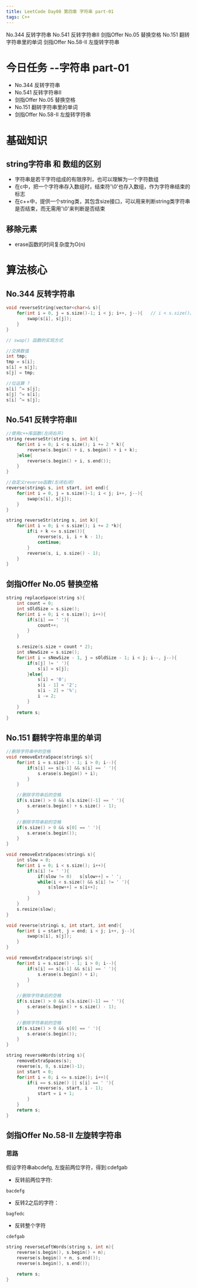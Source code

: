 ```yaml
---
title: LeetCode Day08 第四章 字符串 part-01
tags: C++
---
```

No.344 反转字符串
No.541 反转字符串Ⅱ
剑指Offer No.05 替换空格
No.151 翻转字符串里的单词
剑指Offer No.58-Ⅱ 左旋转字符串
<!--more-->

# 今日任务 --字符串 part-01
- No.344 反转字符串
- No.541 反转字符串Ⅱ
- 剑指Offer No.05 替换空格
- No.151 翻转字符串里的单词
- 剑指Offer No.58-Ⅱ 左旋转字符串  


# 基础知识
## string字符串 和 数组的区别 
- 字符串是若干字符组成的有限序列，也可以理解为一个字符数组
- 在c中，把一个字符串存入数组时，结束符'\0'也存入数组，作为字符串结束的标志
- 在c++中，提供一个string类，其包含size接口，可以用来判断string类字符串是否结束，而无需用'\0'来判断是否结束
## 移除元素
- erase函数的时间复杂度为O(n)
# 算法核心
## No.344 反转字符串
```cpp
void reverseString(vector<char>& s){
    for(int i = 0, j = s.size()-1; i < j; i++, j--){   // i < s.size()/2 
        swap(s[i], s[j]);
    }
}
```

```cpp
// swap() 函数的实现方式

//交换数值
int tmp;
tmp = s[i];
s[i] = s[j];
s[j] = tmp;

//位运算 ?
s[i] ^= s[j];
s[j] ^= s[i];
s[i] ^= s[j];
```
## No.541 反转字符串Ⅱ
```cpp
//使用c++库函数(左闭右开)
string reverseStr(string s, int k){
    for(int i = 0; i < s.size(); i += 2 * k){
        reverse(s.begin() + i, s.begin() + i + k);
    }else{
        reverse(s.begin() + i, s.end());
    }
}

//自定义reverse函数(左闭右闭)
reverse(string& s, int start, int end){
    for(int i = 0, j = s.size()-1; i < j; i++, j--){
        swap(s[i], s[j]);
    }
}

string reverseStr(string s, int k){
    for(int i = 0; i < s.size(); i += 2 *k){
        if(i + k <= s.size()){
            reverse(s, i, i + k - 1);
            continue;
        }
        reverse(s, i, s.size() - 1);
    }
}
```
## 剑指Offer No.05 替换空格
```cpp
string replaceSpace(string s){
    int count = 0;
    int sOldSize = s.size();
    for(int i = 0; i < s.size(); i++){
        if(s[i] == ' '){
            count++;
        }
    }

    s.resize(s.size + count * 2);
    int sNewSize = s.size();
    for(int i = sNewSize - 1, j = sOldSize - 1; i < j; i--, j--){
        if(s[j] != ' '){
            s[i] = s[j];
        }else{
            s[i] = '0';
            s[i - 1] = '2';
            s[i - 2] = '%';
            i -= 2;
        }
    }
    return s;
}
```
## No.151 翻转字符串里的单词
```cpp 
//删除字符串中的空格
void removeExtraSpace(string& s){
    for(int i = s.size() - 1; i > 0; i--){
        if(s[i] == s[i-1] && s[i] == ' '){
            s.erase(s.begin() + i);
        }
    }

    //删除字符串后的空格
    if(s.size() > 0 && s[s.size()-1] == ' '){
        s.erase(s.begin() + s.size() - 1);
    }

    //删除字符串前的空格
    if(s.size() > 0 && s[0] == ' '){
        s.erase(s.begin());
    }
}

void removeExtraSpaces(string& s){
    int slow = 0;
    for(int i = 0; i < s.size(); i++){
        if(s[i] != ' '){
            if(slow != 0)   s[slow++] = ' ';
            while(i < s.size() && s[i] != ' '){
                s[slow++] = s[i++];
            }
        }
    }
    s.resize(slow);
}

```
```cpp
void reverse(string& s, int start, int end){
    for(int i = start, j = end; i < j; i++, j--){
        swap(s[i], s[j]);
    }
}

void removeExtraSpace(string& s){
    for(int i = s.size() - 1; i > 0; i--){
        if(s[i] == s[i-1] && s[i] == ' '){
            s.erase(s.begin() + i);
        }
    }

    //删除字符串后的空格
    if(s.size() > 0 && s[s.size()-1] == ' '){
        s.erase(s.begin() + s.size() - 1);
    }

    //删除字符串前的空格
    if(s.size() > 0 && s[0] == ' '){
        s.erase(s.begin());
    }
}

string reverseWords(string s){
    removeExtraSpaces(s);
    reverse(s, 0, s.size()-1);
    int start = 0;
    for(int i = 0; i <= s.size(); i++){
        if(i == s.size() || s[i] == ' '){
            reverse(s, start, i - 1);
            start = i + 1;
        }
    }
    return s;
}
```
## 剑指Offer No.58-Ⅱ 左旋转字符串
### 思路
假设字符串abcdefg, 左旋前两位字符，得到:cdefgab
- 反转前两位字符:
```
bacdefg
```

- 反转2之后的字符：
```
bagfedc
```

- 反转整个字符
```
cdefgab
```

```cpp
string reverseLeftWords(string s, int n){
    reverse(s.begin(), s.begin() + n);
    reverse(s.begin() + n, s.end());
    reverse(s.begin(), s.end());

    return s;
}
```

